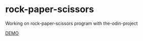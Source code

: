 # rock-paper-scissors
Working on rock-paper-scissors program with the-odin-project

<a href=https://szoker527.github.io//rock-paper-scissors>DEMO</a> 